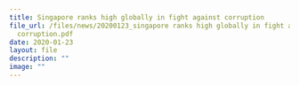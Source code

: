 ```yaml
---
title: Singapore ranks high globally in fight against corruption
file_url: /files/news/20200123_singapore ranks high globally in fight against
  corruption.pdf
date: 2020-01-23
layout: file
description: ""
image: ""
---
```

